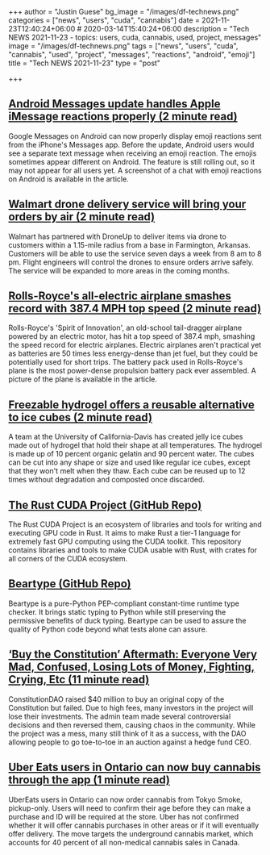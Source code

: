 +++
author = "Justin Guese"
bg_image = "/images/df-technews.png"
categories = ["news", "users", "cuda", "cannabis"]
date = 2021-11-23T12:40:24+06:00 # 2020-03-14T15:40:24+06:00
description = "Tech NEWS 2021-11-23 - topics: users, cuda, cannabis, used, project, messages"
image = "/images/df-technews.png"
tags = ["news", "users", "cuda", "cannabis", "used", "project", "messages", "reactions", "android", "emoji"]
title = "Tech NEWS 2021-11-23"
type = "post"

+++

## [Android Messages update handles Apple iMessage reactions properly (2 minute read)](https://www.theverge.com/2021/11/22/22796112/google-android-messages-imessage-emoji-reactions-formatting)

Google Messages on Android can now properly display emoji reactions sent from the iPhone's Messages app. Before the update, Android users would see a separate text message when receiving an emoji reaction. The emojis sometimes appear different on Android. The feature is still rolling out, so it may not appear for all users yet. A screenshot of a chat with emoji reactions on Android is available in the article.

## [Walmart drone delivery service will bring your orders by air (2 minute read)](https://www.cnet.com/tech/computing/walmart-drone-delivery-service-will-bring-your-orders-by-air/)

Walmart has partnered with DroneUp to deliver items via drone to customers within a 1.15-mile radius from a base in Farmington, Arkansas. Customers will be able to use the service seven days a week from 8 am to 8 pm. Flight engineers will control the drones to ensure orders arrive safely. The service will be expanded to more areas in the coming months.

## [Rolls-Royce's all-electric airplane smashes record with 387.4 MPH top speed (2 minute read)](https://www.engadget.com/rolls-royces-all-electric-airplane-hits-a-record-3874-mph-top-speed-082803118.html)

Rolls-Royce's 'Spirit of Innovation', an old-school tail-dragger airplane powered by an electric motor, has hit a top speed of 387.4 mph, smashing the speed record for electric airplanes. Electric airplanes aren't practical yet as batteries are 50 times less energy-dense than jet fuel, but they could be potentially used for short trips. The battery pack used in Rolls-Royce's plane is the most power-dense propulsion battery pack ever assembled. A picture of the plane is available in the article.

## [Freezable hydrogel offers a reusable alternative to ice cubes (2 minute read)](https://newatlas.com/materials/reusable-jelly-ice-cubes/)

A team at the University of California-Davis has created jelly ice cubes made out of hydrogel that hold their shape at all temperatures. The hydrogel is made up of 10 percent organic gelatin and 90 percent water. The cubes can be cut into any shape or size and used like regular ice cubes, except that they won't melt when they thaw. Each cube can be reused up to 12 times without degradation and composted once discarded.

## [The Rust CUDA Project (GitHub Repo)](https://github.com/RDambrosio016/Rust-CUDA)

The Rust CUDA Project is an ecosystem of libraries and tools for writing and executing GPU code in Rust. It aims to make Rust a tier-1 language for extremely fast GPU computing using the CUDA toolkit. This repository contains libraries and tools to make CUDA usable with Rust, with crates for all corners of the CUDA ecosystem.

## [Beartype (GitHub Repo)](https://github.com/beartype/beartype)

Beartype is a pure-Python PEP-compliant constant-time runtime type checker. It brings static typing to Python while still preserving the permissive benefits of duck typing. Beartype can be used to assure the quality of Python code beyond what tests alone can assure.

## [‘Buy the Constitution’ Aftermath: Everyone Very Mad, Confused, Losing Lots of Money, Fighting, Crying, Etc (11 minute read)](https://www.vice.com/en/article/qjb8av/constitutiondao-aftermath-everyone-very-mad-confused-losing-lots-of-money-fighting-crying-etc)

ConstitutionDAO raised $40 million to buy an original copy of the Constitution but failed. Due to high fees, many investors in the project will lose their investments. The admin team made several controversial decisions and then reversed them, causing chaos in the community. While the project was a mess, many still think of it as a success, with the DAO allowing people to go toe-to-toe in an auction against a hedge fund CEO.

## [Uber Eats users in Ontario can now buy cannabis through the app (1 minute read)](https://www.engadget.com/uber-eats-ontario-canada-cannabis-order-pickup-tokyo-smoke-161959413.html)

UberEats users in Ontario can now order cannabis from Tokyo Smoke, pickup-only. Users will need to confirm their age before they can make a purchase and ID will be required at the store. Uber has not confirmed whether it will offer cannabis purchases in other areas or if it will eventually offer delivery. The move targets the underground cannabis market, which accounts for 40 percent of all non-medical cannabis sales in Canada.


